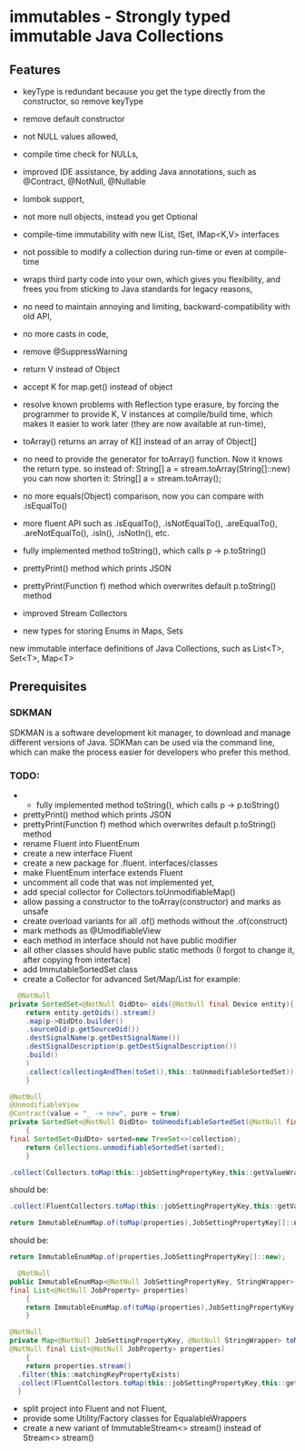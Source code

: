 # immutables - Strongly typed immutable Java Collections

## Features

* keyType is redundant because you get the type directly from the constructor, so remove keyType
* remove default constructor
* not NULL values allowed,
* compile time check for NULLs,
* improved IDE assistance, by adding Java annotations, such as @Contract, @NotNull, @Nullable
* lombok support,
* not more null objects, instead you get Optional<T>
* compile-time immutability with new IList<T>, ISet<T>, IMap<K,V> interfaces
* not possible to modify a collection during run-time or even at compile-time
* wraps third party code into your own, which gives you flexibility, and frees you from sticking to Java standards for
  legacy reasons,
* no need to maintain annoying and limiting, backward-compatibility with old API,
* no more casts in code,
* remove @SuppressWarning
* return V instead of Object
* accept K for map.get() instead of object
* resolve known problems with Reflection type erasure, by forcing the programmer to provide K, V instances at
  compile/build
  time, which makes it easier to work later (they are now available at run-time),
* toArray() returns an array of K[] instead of an array of Object[]
* no need to provide the generator for toArray() function. Now it knows the return type.
  so instead of:
  String[] a = stream.toArray(String[]::new)
  you can now shorten it:
  String[] a = stream.toArray();
* no more equals(Object) comparison, now you can compare with .isEqualTo()
* more fluent API such as .isEqualTo(), .isNotEqualTo(), .areEqualTo(), .areNotEqualTo(), .isIn(), .isNotIn(), etc.
* fully implemented method toString(), which calls p -> p.toString()
* prettyPrint() method which prints JSON
* prettyPrint(Function f) method which overwrites default p.toString() method

* improved Stream Collectors
* new types for storing Enums in Maps, Sets

new immutable interface definitions of Java Collections, such as List&lt;T>, Set&lt;T>, Map&lt;T>

## Prerequisites

### SDKMAN

SDKMAN is a software development kit manager, to download and manage different versions of Java.
SDKMan can be used via the command line, which can make the process easier for developers who prefer this method.

### TODO:

*
  * fully implemented method toString(), which calls p -> p.toString()
* prettyPrint() method which prints JSON
* prettyPrint(Function f) method which overwrites default p.toString() method
* rename Fluent into FluentEnum
* create a new interface Fluent
* create a new package for .fluent. interfaces/classes
* make FluentEnum interface extends Fluent
* uncomment all code that was not implemented yet,
* add special collector for Collectors.toUnmodifiableMap()
* allow passing a constructor to the toArray(constructor) and marks as unsafe
* create overload variants for all .of() methods without the .of(construct)
* mark methods as @UmodifiableView
* each method in interface should not have public modifier
* all other classes should have public static methods (I forgot to change it, after copying from interface)
* add ImmutableSortedSet class
* create a Collector for advanced Set/Map/List for example:

```java
  @NotNull
private SortedSet<@NotNull OidDto> oids(@NotNull final Device entity){
    return entity.getOids().stream()
    .map(p->OidDto.builder()
    .sourceOid(p.getSourceOid())
    .destSignalName(p.getDestSignalName())
    .destSignalDescription(p.getDestSignalDescription())
    .build()
    )
    .collect(collectingAndThen(toSet(),this::toUnmodifiableSortedSet));
    }

@NotNull
@UnmodifiableView
@Contract(value = "_ -> new", pure = true)
private SortedSet<@NotNull OidDto> toUnmodifiableSortedSet(@NotNull final Set<@NotNull OidDto> collection)
    {
final SortedSet<OidDto> sorted=new TreeSet<>(collection);
    return Collections.unmodifiableSortedSet(sorted);
    }
```

```java
.collect(Collectors.toMap(this::jobSettingPropertyKey,this::getValueWrapper));
```

should be:

```java
.collect(FluentCollectors.toMap(this::jobSettingPropertyKey,this::getValueWrapper));
```

```java
return ImmutableEnumMap.of(toMap(properties),JobSettingPropertyKey[]::new,JobSettingPropertyKey.class);
```

should be:

```java
return ImmutableEnumMap.of(properties,JobSettingPropertyKey[]::new);
```

```java
  @NotNull
public ImmutableEnumMap<@NotNull JobSettingPropertyKey, StringWrapper> getPropertiesIntern(
final List<@NotNull JobProperty> properties)
    {
    return ImmutableEnumMap.of(toMap(properties),JobSettingPropertyKey[]::new,JobSettingPropertyKey.class);
    }

@NotNull
private Map<@NotNull JobSettingPropertyKey, @NotNull StringWrapper> toMap(
@NotNull final List<@NotNull JobProperty> properties)
    {
    return properties.stream()
  .filter(this::matchingKeyPropertyExists)
  .collect(FluentCollectors.toMap(this::jobSettingPropertyKey,this::getValueWrapper));
  }
```

* split project into Fluent and not Fluent,
* provide some Utility/Factory classes for EqualableWrappers
* create a new variant of ImmutableStream<> stream() instead of Stream<> stream() 
